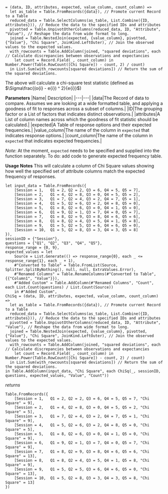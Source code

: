 ```
= (data, ID, attributes, expected, value_column, count_column) =>
  let as_table = Table.FromRecords({data}), // Promote current Record to a Table
  reduced_data = Table.SelectColumns(as_table, List.Combine({ID, attributes})), // Reduce the data to the specified IDs and attributes
  pivotted = Table.UnpivotOtherColumns(reduced_data, ID, "Attribute", "Value"), // Reshape the data from wide format to long.
  joined = Table.NestedJoin(expected, {value_column}, pivotted, {"Value"}, "Chi Square", JoinKind.LeftOuter), // Join the observed values to the expected values.
  with_rowcounts = Table.AddColumn(joined, "squared deviations", each // Calculate discrepancies between observations and expectancies
    let count = Record.Field(_, count_column) in Number.Power(Table.RowCount([Chi Square]) - count, 2) / count)
  in List.Sum(with_rowcounts[squared deviations]) // Return the sum of the squared deviations.
```

The above will calculate a chi-square test statistic (defined as $\Sigma\frac{(o{i} - e{i}) ^ 2}{e{i}}$)

**Parameters**
|Name| Description|
|---|---|
|data|The Record of data to compare. Assumes we are looking at a wide formatted table, and applying a goodness of fit to responses across a subset of columns.|
|ID|The grouping factor or a List of factors that indicates distinct observations.|
|attributes|A List of column names across which the goodness of fit statistic should be calculated.|
|expected|A Table of response options and their expected frequencies.|
|value_column|The name of the column in `expected` that indicates response options.|
|count_column|The name of the column in `expected` that indicates expected frequencies.|

*Note*: At the moment, `expected` needs to be specified and supplied into the function separately. To do: add code to generate expected frequency table.

**Usage Notes**
This will calculate a column of Chi Square values showing how well the specified set of attribute columns match the expected frequency of responses.

```
let input_data = Table.FromRecords({
    [Session = 1,   Q1 = 2, Q2 = 2, Q3 = 6, Q4 = 5, Q5 = 7],
    [Session = 2,   Q1 = 4, Q2 = 8, Q3 = 0, Q4 = 5, Q5 = 2],
    [Session = 3,   Q1 = 7, Q2 = 4, Q3 = 2, Q4 = 7, Q5 = 1],
    [Session = 4,   Q1 = 5, Q2 = 6, Q3 = 2, Q4 = 8, Q5 = 0],
    [Session = 5,   Q1 = 8, Q2 = 6, Q3 = 0, Q4 = 1, Q5 = 0],
    [Session = 6,   Q1 = 9, Q2 = 1, Q3 = 7, Q4 = 0, Q5 = 7],
    [Session = 7,   Q1 = 8, Q2 = 9, Q3 = 8, Q4 = 6, Q5 = 6],
    [Session = 8,   Q1 = 8, Q2 = 4, Q3 = 5, Q4 = 1, Q5 = 8],
    [Session = 9,   Q1 = 5, Q2 = 5, Q3 = 6, Q4 = 6, Q5 = 0],
    [Session = 10,  Q1 = 5, Q2 = 8, Q3 = 3, Q4 = 3, Q5 = 8]
}),
sessionID = {"Session"},
questions = {"Q1", "Q2", "Q3", "Q4", "Q5"},
response_range = {0, 9},
expected_values = let
    Source = List.Generate(() => response_range{0}, each _ <= response_range{1}, each _ + 1),
    #"Converted to Table" = Table.FromList(Source, Splitter.SplitByNothing(), null, null, ExtraValues.Error),
    #"Renamed Columns" = Table.RenameColumns(#"Converted to Table",{{"Column1", "Value"}}),
    #"Added Custom" = Table.AddColumn(#"Renamed Columns", "Count", each List.Count(questions) / List.Count(Source))
    in #"Added Custom",
ChiSq = (data, ID, attributes, expected, value_column, count_column) =>
  let as_table = Table.FromRecords({data}), // Promote current Record to a Table
  reduced_data = Table.SelectColumns(as_table, List.Combine({ID, attributes})), // Reduce the data to the specified IDs and attributes
  pivotted = Table.UnpivotOtherColumns(reduced_data, ID, "Attribute", "Value"), // Reshape the data from wide format to long.
  joined = Table.NestedJoin(expected, {value_column}, pivotted, {"Value"}, "Chi Square", JoinKind.LeftOuter), // Join the observed values to the expected values.
  with_rowcounts = Table.AddColumn(joined, "squared deviations", each // Calculate discrepancies between observations and expectancies
    let count = Record.Field(_, count_column) in Number.Power(Table.RowCount([Chi Square]) - count, 2) / count)
  in List.Sum(with_rowcounts[squared deviations]) // Return the sum of the squared deviations.
in Table.AddColumn(input_data, "Chi Square", each ChiSq(_, sessionID, questions, expected_values, "Value", "Count"))
```

*returns*

```
Table.FromRecords({
    [Session = 1,   Q1 = 2, Q2 = 2, Q3 = 6, Q4 = 5, Q5 = 7, "Chi Square" = 9],
    [Session = 2,   Q1 = 4, Q2 = 8, Q3 = 0, Q4 = 5, Q5 = 2, "Chi Square" = 5],
    [Session = 3,   Q1 = 7, Q2 = 4, Q3 = 2, Q4 = 7, Q5 = 1, "Chi Square" = 9],
    [Session = 4,   Q1 = 5, Q2 = 6, Q3 = 2, Q4 = 8, Q5 = 0, "Chi Square" = 5],
    [Session = 5,   Q1 = 8, Q2 = 6, Q3 = 0, Q4 = 1, Q5 = 0, "Chi Square" = 9],
    [Session = 6,   Q1 = 9, Q2 = 1, Q3 = 7, Q4 = 0, Q5 = 7, "Chi Square" = 9],
    [Session = 7,   Q1 = 8, Q2 = 9, Q3 = 8, Q4 = 6, Q5 = 6, "Chi Square" = 13],
    [Session = 8,   Q1 = 8, Q2 = 4, Q3 = 5, Q4 = 1, Q5 = 8, "Chi Square" = 9],
    [Session = 9,   Q1 = 5, Q2 = 5, Q3 = 6, Q4 = 6, Q5 = 0, "Chi Square" = 13],
    [Session = 10,  Q1 = 5, Q2 = 8, Q3 = 3, Q4 = 3, Q5 = 8, "Chi Square" = 13]
})
```
